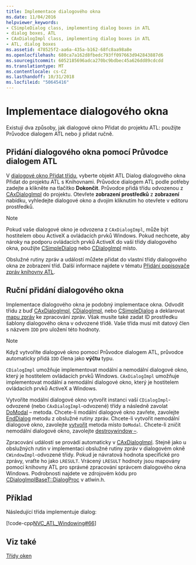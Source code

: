 ```yaml
---
title: Implementace dialogového okna
ms.date: 11/04/2016
helpviewer_keywords:
- CSimpleDialog class, implementing dialog boxes in ATL
- dialog boxes, ATL
- CAxDialogImpl class, implementing dialog boxes in ATL
- ATL, dialog boxes
ms.assetid: 478525f2-aa6a-435a-b162-68fc8aa98a8e
ms.openlocfilehash: 680ca7a162d8fbedc793ff097663d942843887d6
ms.sourcegitcommit: 6052185696adca270bc9bdbec45a626dd89cdcdd
ms.translationtype: MT
ms.contentlocale: cs-CZ
ms.lasthandoff: 10/31/2018
ms.locfileid: "50645416"
---
```

# <a name="implementing-a-dialog-box"></a>Implementace dialogového okna

Existují dva způsoby, jak dialogové okno Přidat do projektu ATL: použijte Průvodce dialogem ATL nebo ji přidat ručně.

## <a name="adding-a-dialog-box-with-the-atl-dialog-wizard"></a>Přidání dialogového okna pomocí Průvodce dialogem ATL

V [dialogové okno Přidat třídu](../ide/add-class-dialog-box.md), vyberte objekt ATL Dialog dialogového okna Přidat do projektu ATL s Knihovnami. Průvodce dialogem ATL podle potřeby zadejte a klikněte na tlačítko **Dokončit**. Průvodce přidá třídu odvozenou z [CAxDialogImpl](../atl/reference/caxdialogimpl-class.md) do projektu. Otevřete **zobrazení prostředků** z **zobrazení** nabídku, vyhledejte dialogové okno a dvojím kliknutím ho otevřete v editoru prostředků.

> [!NOTE]
>  Pokud vaše dialogové okno je odvozena z `CAxDialogImpl`, může být hostitelem obou ActiveX a ovládacích prvků Windows. Pokud nechcete, aby nároky na podporu ovládacích prvků ActiveX do vaší třídy dialogového okna, použijte [CSimpleDialog](../atl/reference/csimpledialog-class.md) nebo [CDialogImpl](../atl/reference/cdialogimpl-class.md) místo.

Obslužné rutiny zpráv a událostí můžete přidat do vlastní třídy dialogového okna ze zobrazení tříd. Další informace najdete v tématu [Přidání popisovače zpráv knihovny ATL](../atl/adding-an-atl-message-handler.md).

## <a name="adding-a-dialog-box-manually"></a>Ruční přidání dialogového okna

Implementace dialogového okna je podobný implementace okna. Odvodit třídu z buď [CAxDialogImpl](../atl/reference/caxdialogimpl-class.md), [CDialogImpl](../atl/reference/cdialogimpl-class.md), nebo [CSimpleDialog](../atl/reference/csimpledialog-class.md) a deklarovat [mapu zpráv](../atl/message-maps-atl.md) ke zpracování zpráv. Však musíte také zadat ID prostředku šablony dialogového okna v odvozené třídě. Vaše třída musí mít datový člen s názvem `IDD` pro uložení této hodnoty.

> [!NOTE]
>  Když vytvoříte dialogové okno pomocí Průvodce dialogem ATL, průvodce automaticky přidá `IDD` člena jako **výčtu** typu.

`CDialogImpl` umožňuje implementovat modální a nemodální dialogové okno, který je hostitelem ovládacích prvků Windows. `CAxDialogImpl` umožňuje implementovat modální a nemodální dialogové okno, který je hostitelem ovládacích prvků ActiveX a Windows.

Vytvoříte modální dialogové okno vytvořit instanci vaší `CDialogImpl`-odvozené (nebo `CAxDialogImpl`-odvozené) třídy a následně zavolat [DoModal](../atl/reference/cdialogimpl-class.md#domodal) – metoda. Chcete-li modální dialogové okno zavřete, zavolejte [EndDialog](../atl/reference/cdialogimpl-class.md#enddialog) metodu z obslužné rutiny zpráv. Chcete-li vytvořit nemodální dialogové okno, zavolejte [vytvořit](../atl/reference/cdialogimpl-class.md#create) metoda místo `DoModal`. Chcete-li zničit nemodální dialogové okno, zavolejte [destroywindow –](../atl/reference/cdialogimpl-class.md#destroywindow).

Zpracování událostí se provádí automaticky v [CAxDialogImpl](../atl/reference/caxdialogimpl-class.md). Stejně jako u obslužných rutin v implementaci obslužné rutiny zpráv v dialogovém okně `CWindowImpl`-odvozené třídy. Pokud je návratová hodnota specifické pro zprávy, vraťte ho jako `LRESULT`. Vrácený `LRESULT` hodnoty jsou mapovány pomocí knihovny ATL pro správné zpracování správcem dialogového okna Windows. Podrobnosti najdete ve zdrojovém kódu pro [CDialogImplBaseT::DialogProc](../atl/reference/cdialogimpl-class.md#dialogproc) v atlwin.h.

## <a name="example"></a>Příklad

Následující třída implementuje dialog:

[!code-cpp[NVC_ATL_Windowing#66](../atl/codesnippet/cpp/implementing-a-dialog-box_1.h)]

## <a name="see-also"></a>Viz také

[Třídy oken](../atl/atl-window-classes.md)

